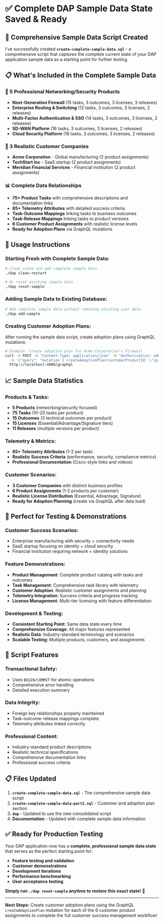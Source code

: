 # ✅ Complete DAP Sample Data State Saved & Ready

## 🎉 **Comprehensive Sample Data Script Created**

I've successfully created **`create-complete-sample-data.sql`** - a comprehensive script that captures the complete current state of your DAP application sample data as a starting point for further testing.

## 📋 **What's Included in the Complete Sample Data**

### **🏢 5 Professional Networking/Security Products**
- **Next-Generation Firewall** (15 tasks, 3 outcomes, 3 licenses, 3 releases)
- **Enterprise Routing & Switching** (12 tasks, 3 outcomes, 3 licenses, 2 releases)  
- **Multi-Factor Authentication & SSO** (14 tasks, 3 outcomes, 3 licenses, 2 releases)
- **SD-WAN Platform** (16 tasks, 3 outcomes, 3 licenses, 2 releases)
- **Cloud Security Platform** (18 tasks, 3 outcomes, 3 licenses, 2 releases)

### **👥 3 Realistic Customer Companies**
- **Acme Corporation** - Global manufacturing (2 product assignments)
- **TechStart Inc** - SaaS startup (2 product assignments)  
- **Meridian Financial Services** - Financial institution (2 product assignments)

### **📊 Complete Data Relationships**
- **75+ Product Tasks** with comprehensive descriptions and documentation links
- **85+ Telemetry Attributes** with detailed success criteria
- **Task-Outcome Mappings** linking tasks to business outcomes
- **Task-Release Mappings** linking tasks to product versions
- **6 Customer Product Assignments** with realistic license levels
- **Ready for Adoption Plans** via GraphQL mutations

## 🚀 **Usage Instructions**

### **Starting Fresh with Complete Sample Data:**
```bash
# Clean slate and add complete sample data
./dap clean-restart

# Or reset existing sample data
./dap reset-sample
```

### **Adding Sample Data to Existing Database:**
```bash
# Add complete sample data without removing existing user data
./dap add-sample
```

### **Creating Customer Adoption Plans:**
After running the sample data script, create adoption plans using GraphQL mutations:
```bash
# Example: Create adoption plan for Acme Corporation's Firewall
curl -X POST -H "Content-Type: application/json" -H "Authorization: admin" \
  -d '{"query": "mutation { createAdoptionPlan(customerProductId: \"cp-acme-firewall\") { id totalTasks } }"}' \
  http://localhost:4000/graphql
```

## 📈 **Sample Data Statistics**

### **Products & Tasks:**
- **5 Products** (networking/security focused)
- **75 Tasks** (10-20 tasks per product)
- **15 Outcomes** (3 technical outcomes per product)
- **15 Licenses** (Essential/Advantage/Signature tiers)
- **11 Releases** (multiple versions per product)

### **Telemetry & Metrics:**
- **85+ Telemetry Attributes** (1-2 per task)
- **Realistic Success Criteria** (performance, security, compliance metrics)
- **Professional Documentation** (Cisco-style links and videos)

### **Customer Scenarios:**
- **3 Customer Companies** with distinct business profiles
- **6 Product Assignments** (1-2 products per customer)
- **Realistic License Distribution** (Essential, Advantage, Signature)
- **Ready for Adoption Planning** (create via GraphQL after data load)

## 🎯 **Perfect for Testing & Demonstrations**

### **Customer Success Scenarios:**
- Enterprise manufacturing with security + connectivity needs
- SaaS startup focusing on identity + cloud security  
- Financial institution requiring network + identity solutions

### **Feature Demonstrations:**
- **Product Management**: Complete product catalog with tasks and outcomes
- **Task Management**: Comprehensive task library with telemetry
- **Customer Adoption**: Realistic customer assignments and planning
- **Telemetry Integration**: Success criteria and progress tracking
- **License Management**: Multi-tier licensing with feature differentiation

### **Development & Testing:**
- **Consistent Starting Point**: Same data state every time
- **Comprehensive Coverage**: All major features represented
- **Realistic Data**: Industry-standard terminology and scenarios
- **Scalable Testing**: Multiple products, customers, and assignments

## 🔧 **Script Features**

### **Transactional Safety:**
- Uses `BEGIN/COMMIT` for atomic operations
- Comprehensive error handling
- Detailed execution summary

### **Data Integrity:**
- Foreign key relationships properly maintained
- Task-outcome-release mappings complete
- Telemetry attributes linked correctly

### **Professional Content:**
- Industry-standard product descriptions
- Realistic technical specifications
- Comprehensive documentation links
- Professional success criteria

## 📋 **Files Updated**

1. **`create-complete-sample-data.sql`** - The comprehensive sample data script
2. **`create-complete-sample-data-part2.sql`** - Customer and adoption plan section
3. **`dap`** - Updated to use the new consolidated script
4. **Documentation** - Updated with complete sample data information

## ✅ **Ready for Production Testing**

Your DAP application now has a **complete, professional sample data state** that serves as the perfect starting point for:

- **Feature testing and validation**
- **Customer demonstrations**  
- **Development iterations**
- **Performance benchmarking**
- **User acceptance testing**

**Simply run `./dap reset-sample` anytime to restore this exact state!** 🎉

---

**Next Steps:** Create customer adoption plans using the GraphQL `createAdoptionPlan` mutation for each of the 6 customer product assignments to complete the full customer success management workflow!
